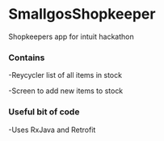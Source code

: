 # SmallgosShopkeeper

Shopkeepers app for intuit hackathon
 

### Contains

-Reycycler list of all items in stock

-Screen to add new items to stock
 

### Useful bit of code

-Uses RxJava and Retrofit
